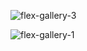 ![flex-gallery-3](https://github.com/muhammedaslamshah/The_Whild_Gallery_With-FlexBox/assets/119589957/3463cd5b-58ed-40ba-afd4-c985b628dca7)

![flex-gallery-1](https://github.com/muhammedaslamshah/The_Whild_Gallery_With-FlexBox/assets/119589957/a97788b6-a5bc-4f6c-861e-a2de27659fe6)
